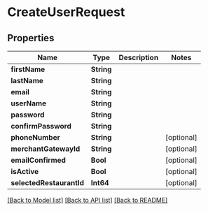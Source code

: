 # CreateUserRequest

## Properties
Name | Type | Description | Notes
------------ | ------------- | ------------- | -------------
**firstName** | **String** |  | 
**lastName** | **String** |  | 
**email** | **String** |  | 
**userName** | **String** |  | 
**password** | **String** |  | 
**confirmPassword** | **String** |  | 
**phoneNumber** | **String** |  | [optional] 
**merchantGatewayId** | **String** |  | [optional] 
**emailConfirmed** | **Bool** |  | [optional] 
**isActive** | **Bool** |  | [optional] 
**selectedRestaurantId** | **Int64** |  | [optional] 

[[Back to Model list]](../README.md#documentation-for-models) [[Back to API list]](../README.md#documentation-for-api-endpoints) [[Back to README]](../README.md)


